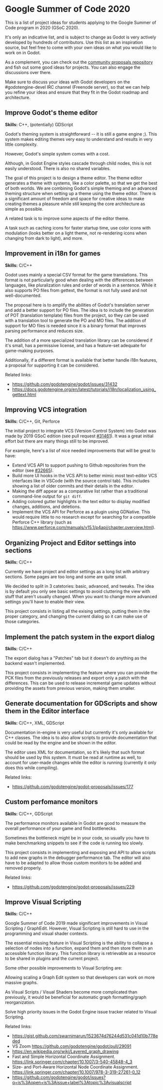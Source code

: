 # Google Summer of Code 2020

This is a list of project ideas for students applying to the Google Summer
of Code program in 2020 (GSoC 2020).

It's only an indicative list, and is subject to change as Godot is very
actively developed by hundreds of contributors. Use this list as an
inspiration source, but feel free to come with your own ideas on what you
would like to work on in Godot.

As a complement, you can check out the [community proposals repository](https://github.com/godotengine/godot-proposals)
and fish out some good ideas for projects. You can also engage the discussions over there.

Make sure to discuss your ideas with Godot developers on the #godotengine-devel
IRC channel (Freenode server), so that we can help you refine your ideas
and ensure that they fit in the Godot roadmap and architecture.

## Improve Godot's theme editor

**Skills:** C++, (potentially) GDScript

Godot's theming system is straightforward -- it is still a game engine ;). This system makes editing themes very easy to understand and results in very little complexity. 

However, Godot's simple system comes with a cost. 

Although, in Godot Engine styles cascade through child nodes, this is not easily understood. There is also no shared variables.

The goal of this project is to design a theme editor. The theme editor generates a theme with systems, like a color palette, so that we get the best of both worlds. We are combining Godot's simple theming and an advanced theming structure when setting up a theme using the theme editor. There is a significant amount of freedom and space for creative ideas to make creating themes a pleasure while still keeping the core architecture as simple as possible.

A related task is to improve some aspects of the editor theme.

A task such as caching icons for faster startup time, use color icons with modulation (looks better on a light theme, not re-rendering icons when changing from dark to light), and more.

## Improvement in i18n for games

**Skills:** C/C++

Godot uses mainly a special CSV format for the game translations. This format is not particularly good when dealing with the differences between languages, like pluralization rules and order of words in a sentence. While it also supports PO files from gettext, the format is not fully used and not well-documented.

The proposal here is to amplify the abilities of Godot's translation server and add a better support for PO files. The idea is to include the generation of POT (translation template) files from the project, so they can be used with a translation tool to generate the PO and MO files. The addition of support for MO files is needed since it is a binary format that improves parsing performance and reduces size.

The addition of a more specialized translation library can be considered if it's small, has a permissive license, and has a feature-set adequate for game-making purposes.

Additionally, if a different format is available that better handle i18n features, a proposal for supporting it can be considered.

Related links:
- https://github.com/godotengine/godot/issues/31432
- https://docs.godotengine.org/en/latest/tutorials/i18n/localization_using_gettext.html

## Improving VCS integration

**Skills:** C/C++, Git, Perforce

The initial project to integrate VCS (Version Control System) into Godot was made by 2019 GSoC edition (see pull request [#31461](https://github.com/godotengine/godot/pull/31461)). It was a great initial effort but there are many things still to be improved.

For example, here's a list of nice needed improvements that will be great to have:

- Extend VCS API to support pushing to Github repositories from the editor (see [#32665](https://github.com/godotengine/godot/issues/32665)).
- Build more UI hooks in the VCS API to better mimic most text-editor VCS interfaces like in VSCode (with the source control tab). This includes showing a list of older commits and their details in the editor.
- Making the diff appear as a comparative list rather than a traditional command-line output for `git diff`.
- Adding colored gutter highlights in the text editor to display modified changes, additions, and deletions.
- Implement the VCS API for Perforce as a plugin using GDNative. This would require little to no research except for searching for a compatible Perforce C++ library (such as https://www.perforce.com/manuals/v15.1/p4api/chapter.overview.html).

## Organizing Project and Editor settings into sections

**Skills:** C/C++

Currently we have project and editor settings as a long list with arbitrary sections. Some pages are too long and some are quite small.

We decided to split in 3 catetories: basic, advanced, and tweaks. The idea is by default you only see basic settings to avoid cluttering the view with stuff that aren't usually changed. When you want to change more advanced settings you'll have to enable their view.

This project consists in listing all the exising settings, putting them in the proper category, and changing the current dialog so it can make use of those categories.

## Implement the patch system in the export dialog

**Skills:** C/C++

The export dialog has a "Patches" tab but it doesn't do anything as the backend wasn't implemented.

This project consists in implementing the feature where you can provide the PCK files from the previously releases and export only a patch with the differences. This can be used to release incremental game updates without providing the assets from previous version, making them smaller.

## Generate documentation for GDScripts and show them in the Editor interface

**Skills:** C/C++, XML, GDScript

Documentation in-engine is very useful but currently it's only available for C++ classes. The idea is to also allow scripts to provide documentation that could be read by the engine and be shown in the editor.

The editor uses XML for documentation, so it's likely that such format should be used by this system. It must be read at runtime as well, to account for user-made changes while the editor is running (currently it only does this while compiling).

Related links:
- https://github.com/godotengine/godot-proposals/issues/177

## Custom perfomance monitors

**Skills:** C/C++, GDScript

The performance monitors available in Godot are good to measure the overall performance of your game and find bottlenecks.

Sometimes the bottleneck might be in your code, so usually you have to make benchmarking snippets to see if the code is running too slowly.

This project consists in implementing and exposing and API to allow scripts to add new graphs in the debugger performance tab. The editor will also have to be adapted to allow those custom monitors to be added and removed properly.

Related links:
- https://github.com/godotengine/godot-proposals/issues/229

## Improve Visual Scripting

**Skills:** C/C++

Google Summer of Code 2019 made significant improvements in Visual Scripting / GraphEdit. However, Visual Scripting is still hard to use in the programming and visual shader contexts.

The essential missing feature in Visual Scripting is the ability to collapse a selection of nodes into a function, expand them and then store them in an accessible function library. This function library is retrievable as a resource to be shared in plugins and the current project.

Some other possible improvements to Visual Scripting are:

Allowing scaling a Graph Edit system so that developers can work on more massive graphs.

As Visual Scripts / Visual Shaders become more complicated than previously, it would be beneficial for automatic graph formatting/graph reorganization.

Solve high priority issues in the Godot Engine issue tracker related to Visual Scripting.

Related links:
- https://gist.github.com/swarnimarun/1523674d76244d531c041d10b778eded
- VS Zoom https://github.com/godotengine/godot/pull/29091
- https://en.wikipedia.org/wiki/Layered_graph_drawing
- Fast and Simple Horizontal Coordinate Assignment. https://link.springer.com/chapter/10.1007/3-540-45848-4_3
- Size- and Port-Aware Horizontal Node Coordinate Assignment. https://link.springer.com/chapter/10.1007/978-3-319-27261-0_12
- https://github.com/godotengine/godot/issues?q=is%3Aopen+is%3Aissue+label%3Atopic%3Avisualscript